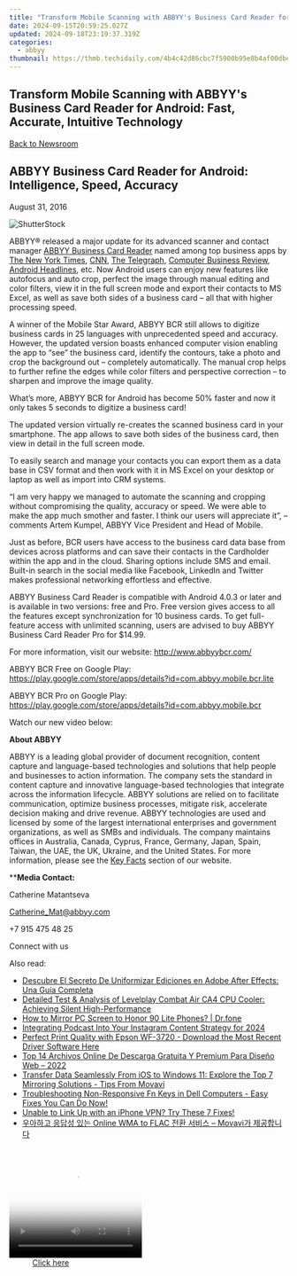 ```yaml
---
title: "Transform Mobile Scanning with ABBYY's Business Card Reader for Android: Fast, Accurate, Intuitive Technology"
date: 2024-09-15T20:59:25.027Z
updated: 2024-09-18T23:19:37.319Z
categories:
  - abbyy
thumbnail: https://thmb.techidaily.com/4b4c42d86cbc7f5900b95e8b4af00dbe97e236701df75d0c16e39e29a2174a46.jpg
---
```


## Transform Mobile Scanning with ABBYY's Business Card Reader for Android: Fast, Accurate, Intuitive Technology

[Back to Newsroom](https://tools.techidaily.com/abbyy/products/)

## ABBYY Business Card Reader for Android: Intelligence, Speed, Accuracy

August 31, 2016

![ShutterStock](https://content.abbyy.com/-/media/project/abbyy/abbyy/branchtemplates/shutterstock_1272462163_1296-x-729.jpg?h=729&iar=0&w=1296)

ABBYY® released a major update for its advanced scanner and contact manager [ABBYY Business Card Reader](https://play.google.com/store/apps/details?id=com.abbyy.mobile.bcr.lite&referrer=utm%5Fsource%3Dpress-release-eng%26utm%5Fmedium%3Dpost%26utm%5Fcampaign%3Dbcr4.7) named among top business apps by [The New York Times](http://www.nytimes.com/2016/08/30/technology/personaltech/transforming-paper-business-cards-ito-digital-contacts.html?post%5Fid=1066245850155424%5F1066246506822025#%5F=%5F), [CNN](http://edition.cnn.com/2014/12/23/business/smart-business-best-apps/), [The Telegraph](http://www.telegraph.co.uk/finance/businessclub/11011490/Top-ten-must-have-apps-for-small-businesses.html), [Computer Business Review](http://www.cbronline.com/news/mobility/apps/5-business-card-apps-to-bring-your-rolodex-into-the-21st-century-4664945), [Android Headlines](http://www.androidheadlines.com/2015/01/featured-top-10-business-card-scanner-apps-android.html), etc. Now Android users can enjoy new features like autofocus and auto crop, perfect the image through manual editing and color filters, view it in the full screen mode and export their contacts to MS Excel, as well as save both sides of a business card – all that with higher processing speed.

A winner of the Mobile Star Award, ABBYY BCR still allows to digitize business cards in 25 languages with unprecedented speed and accuracy. However, the updated version boasts enhanced computer vision enabling the app to “see” the business card, identify the contours, take a photo and crop the background out – completely automatically. The manual crop helps to further refine the edges while color filters and perspective correction – to sharpen and improve the image quality.

What’s more, ABBYY BCR for Android has become 50% faster and now it only takes 5 seconds to digitize a business card!

The updated version virtually re-creates the scanned business card in your smartphone. The app allows to save both sides of the business card, then view in detail in the full screen mode.

To easily search and manage your contacts you can export them as a data base in CSV format and then work with it in MS Excel on your desktop or laptop as well as import into CRM systems.

“I am very happy we managed to automate the scanning and cropping without compromising the quality, accuracy or speed. We were able to make the app much smother and faster. I think our users will appreciate it”, – comments Artem Kumpel, ABBYY Vice President and Head of Mobile.

Just as before, BCR users have access to the business card data base from devices across platforms and can save their contacts in the Cardholder within the app and in the cloud. Sharing options include SMS and email. Built-in search in the social media like Facebook, LinkedIn and Twitter makes professional networking effortless and effective.

ABBYY Business Card Reader is compatible with Android 4.0.3 or later and is available in two versions: free and Pro. Free version gives access to all the features except synchronization for 10 business cards. To get full-feature access with unlimited scanning, users are advised to buy ABBYY Business Card Reader Pro for $14.99.

For more information, visit our website: <http://www.abbyybcr.com/>

ABBYY BCR Free on Google Play: <https://play.google.com/store/apps/details?id=com.abbyy.mobile.bcr.lite>

ABBYY BCR Pro on Google Play: <https://play.google.com/store/apps/details?id=com.abbyy.mobile.bcr>

Watch our new video below:

**About ABBYY**

ABBYY is a leading global provider of document recognition, content capture and language-based technologies and solutions that help people and businesses to action information. The company sets the standard in content capture and innovative language-based technologies that integrate across the information lifecycle. ABBYY solutions are relied on to facilitate communication, optimize business processes, mitigate risk, accelerate decision making and drive revenue. ABBYY technologies are used and licensed by some of the largest international enterprises and government organizations, as well as SMBs and individuals. The company maintains offices in Australia, Canada, Cyprus, France, Germany, Japan, Spain, Taiwan, the UAE, the UK, Ukraine, and the United States. For more information, please see the [Key Facts](https://tools.techidaily.com/abbyy/products/) section of our website.

****Media Contact:**

Catherine Matantseva

[Catherine\_Mat@abbyy.com](https://tools.techidaily.com/abbyy/products/)

+7 915 475 48 25

Connect with us

<ins class="adsbygoogle"
     style="display:block"
     data-ad-format="autorelaxed"
     data-ad-client="ca-pub-7571918770474297"
     data-ad-slot="1223367746"></ins>

<ins class="adsbygoogle"
     style="display:block"
     data-ad-client="ca-pub-7571918770474297"
     data-ad-slot="8358498916"
     data-ad-format="auto"
     data-full-width-responsive="true"></ins>

<span class="atpl-alsoreadstyle">Also read:</span>
<div><ul>
<li><a href="https://solve-manuals.techidaily.com/descubre-el-secreto-de-uniformizar-ediciones-en-adobe-after-effects-una-guia-completa/"><u>Descubre El Secreto De Uniformizar Ediciones en Adobe After Effects: Una Guía Completa</u></a></li>
<li><a href="https://hardware-reviews.techidaily.com/detailed-test-and-analysis-of-levelplay-combat-air-ca4-cpu-cooler-achieving-silent-high-performance/"><u>Detailed Test & Analysis of Levelplay Combat Air CA4 CPU Cooler: Achieving Silent High-Performance</u></a></li>
<li><a href="https://screen-mirror.techidaily.com/how-to-mirror-pc-screen-to-honor-90-lite-phones-drfone-by-drfone-android/"><u>How to Mirror PC Screen to Honor 90 Lite Phones? | Dr.fone</u></a></li>
<li><a href="https://some-approaches.techidaily.com/integrating-podcast-into-your-instagram-content-strategy-for-2024/"><u>Integrating Podcast Into Your Instagram Content Strategy for 2024</u></a></li>
<li><a href="https://driver-download.techidaily.com/perfect-print-quality-with-epson-wf-3720-download-the-most-recent-driver-software-here/"><u>Perfect Print Quality with Epson WF-3720 - Download the Most Recent Driver Software Here</u></a></li>
<li><a href="https://solve-manuals.techidaily.com/top-14-archivos-online-de-descarga-gratuita-y-premium-para-diseno-web-2022/"><u>Top 14 Archivos Online De Descarga Gratuita Y Premium Para Diseño Web – 2022</u></a></li>
<li><a href="https://solve-manuals.techidaily.com/transfer-data-seamlessly-from-ios-to-windows-11-explore-the-top-7-mirroring-solutions-tips-from-movavi/"><u>Transfer Data Seamlessly From iOS to Windows 11: Explore the Top 7 Mirroring Solutions - Tips From Movavi</u></a></li>
<li><a href="https://common-error.techidaily.com/1723209208154-troubleshooting-non-responsive-fn-keys-in-dell-computers-easy-fixes-you-can-do-now/"><u>Troubleshooting Non-Responsive Fn Keys in Dell Computers - Easy Fixes You Can Do Now!</u></a></li>
<li><a href="https://fox-that.techidaily.com/1721450502071-unable-to-link-up-with-an-iphone-vpn-try-these-7-fixes/"><u>Unable to Link Up with an iPhone VPN? Try These 7 Fixes!</u></a></li>
<li><a href="https://solve-manuals.techidaily.com/online-wma-to-flac-movavi/"><u>우아하고 응답성 있는 Online WMA to FLAC 전환 서비스 – Movavi가 제공합니다</u></a></li>
</ul></div>

<!-- affiliate ads begin -->
<span id="1328679">
					<video width="240" height="200" style="cursor:pointer"
           poster="//a.impactradius-go.com/display-clicktoplayimage/1328679.png"
           onclick="if(!this.playClicked){this.play();this.setAttribute('controls',true);this.playClicked=true;}">
	   <source src="//a.impactradius-go.com/display-ad/15852-1328679">
	   <img src="//a.impactradius-go.com/display-clicktoplayimage/1328679.png" style="border: none; height: 100%; width: 100%; object-fit: contain">
	</video>
	<div style="width:150px;text-align:center"><a href="javascript:window.open(decodeURIComponent('https%3A%2F%2Fthefitville.pxf.io%2Fc%2F5597632%2F1328679%2F15852'), '_blank');void(0);">Click here</a></div>
</span>
<img height="0" width="0" src="https://imp.pxf.io/i/5597632/1328679/15852" style="position:absolute;visibility:hidden;" border="0" />
<!-- affiliate ads end -->

